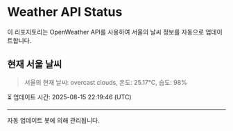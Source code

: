
# Weather API Status

이 리포지토리는 OpenWeather API를 사용하여 서울의 날씨 정보를 자동으로 업데이트합니다.

## 현재 서울 날씨
> 서울의 현재 날씨: overcast clouds, 온도: 25.17°C, 습도: 98%

⏳ 업데이트 시간: 2025-08-15 22:19:46 (UTC)

---
자동 업데이트 봇에 의해 관리됩니다.
